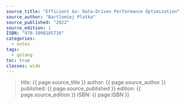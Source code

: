 ```yaml
---
source_title: "Efficient Go: Data-Driven Performance Optimization"
source_author: "Bartlomiej Plotka"
source_published: "2022"
source_edition: 1
ISBN: "978-1098105716"
categories:
  - notes
tags:
  - golang
toc: true
classes: wide
---
```


> title: {{ page.source_title }}
> author: {{ page.source_author }}
> published: {{ page.source_published }}
> edition: {{ page.source_edition }}
> ISBN: {{ page.ISBN }}

